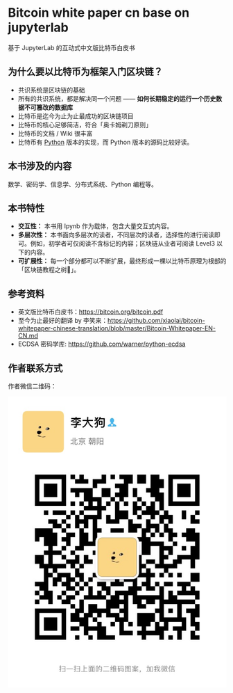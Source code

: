 # Bitcoin white paper cn base on jupyterlab
基于 JupyterLab 的互动式中文版比特币白皮书 

## 为什么要以比特币为框架入门区块链？

- 共识系统是区块链的基础
- 所有的共识系统，都是解决同一个问题 —— **如何长期稳定的运行一个历史数据不可篡改的数据库**
- 比特币是迄今为止为止最成功的区块链项目
- 比特币的核心足够简洁，符合「奥卡姆剃刀原则」
- 比特币的文档 / Wiki 很丰富
- 比特币有 [Python](https://github.com/petertodd/python-bitcoinlib) 版本的实现，而 Python 版本的源码比较好读。

## 本书涉及的内容

数学、密码学、信息学、分布式系统、Python 编程等。

## 本书特性

- **交互性：** 本书用 Ipynb 作为载体，包含大量交互式内容。
- **多层次性：** 本书面向多层次的读者，不同层次的读者，选择性的进行阅读即可。例如，初学者可仅阅读不含标记的内容；区块链从业者可阅读 Level3 以下的内容。
- **可扩展性：** 每一个部分都可以不断扩展，最终形成一棵以比特币原理为根部的「区块链教程之树🌲」。

## 参考资料

- 英文版比特币白皮书：https://bitcoin.org/bitcoin.pdf
- 至今为止最好的翻译 by 李笑来：https://github.com/xiaolai/bitcoin-whitepaper-chinese-translation/blob/master/Bitcoin-Whitepaper-EN-CN.md
- ECDSA 密码学库: https://github.com/warner/python-ecdsa

## 作者联系方式

作者微信二维码：

![qr_code](pics/qr_code.jpg)